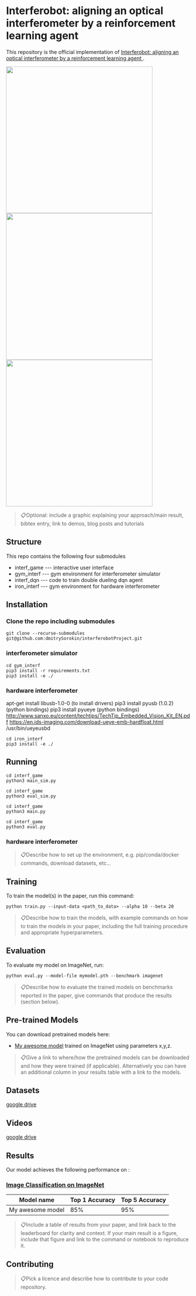 # Interferobot: aligning an optical interferometer by a reinforcement learning agent 

This repository is the official implementation of [Interferobot: aligning an optical interferometer by a reinforcement learning agent ](https://arxiv.org/abs/TODO). 

<img src="gif/0.gif" width="400"/>
<img src="gif/2.gif" width="400"/>
<img src="gif/20.gif" width="400"/>


> 📋Optional: include a graphic explaining your approach/main result, bibtex entry, link to demos, blog posts and tutorials

## Structure
This repo contains the following four submodules 
* interf_game --- interactive user interface
* gym_interf --- gym environment for interferometer simulator
* interf_dqn --- code to train double dueling dqn agent
* iron_interf --- gym environment for hardware interferometer

## Installation

### Clone the repo including submodules 
```
git clone --recurse-submodules git@github.com:dmitrySorokin/interferobotProject.git
```

### interferometer simulator
```
cd gym_interf
pip3 install -r requirements.txt
pip3 install -e ./
```

### hardware interferometer

apt-get install libusb-1.0-0 (to install drivers) 
pip3 install pyusb (1.0.2) (python bindings) 
pip3 install pyueye (python bindings)
http://www.sanxo.eu/content/techtips/TechTip_Embedded_Vision_Kit_EN.pdf
https://en.ids-imaging.com/download-ueye-emb-hardfloat.html
/usr/bin/ueyeusbd

```
cd iron_interf
pip3 install -e ./
```

## Running
```
cd interf_game
python3 main_sim.py
```
```
cd interf_game
python3 eval_sim.py
```

```
cd interf_game
python3 main.py
```
```
cd interf_game
python3 eval.py
```



### hardware interferometer

> 📋Describe how to set up the environment, e.g. pip/conda/docker commands, download datasets, etc...

## Training

To train the model(s) in the paper, run this command:

```train
python train.py --input-data <path_to_data> --alpha 10 --beta 20
```

> 📋Describe how to train the models, with example commands on how to train the models in your paper, including the full training procedure and appropriate hyperparameters.

## Evaluation

To evaluate my model on ImageNet, run:

```eval
python eval.py --model-file mymodel.pth --benchmark imagenet
```

> 📋Describe how to evaluate the trained models on benchmarks reported in the paper, give commands that produce the results (section below).

## Pre-trained Models

You can download pretrained models here:

- [My awesome model](https://drive.google.com/mymodel.pth) trained on ImageNet using parameters x,y,z. 

> 📋Give a link to where/how the pretrained models can be downloaded and how they were trained (if applicable).  Alternatively you can have an additional column in your results table with a link to the models.


## Datasets

[google drive](https://drive.google.com/drive/folders/1hJ7qZNdD0RXapVm97u8iSA2aWGZymRJf?usp=sharing)

## Videos

[google drive](https://drive.google.com/drive/folders/1aCN76hxIwY7zNbrZd84NIdNhdQE5yzfP?usp=sharing)

## Results

Our model achieves the following performance on :

### [Image Classification on ImageNet](https://paperswithcode.com/sota/image-classification-on-imagenet)

| Model name         | Top 1 Accuracy  | Top 5 Accuracy |
| ------------------ |---------------- | -------------- |
| My awesome model   |     85%         |      95%       |

> 📋Include a table of results from your paper, and link back to the leaderboard for clarity and context. If your main result is a figure, include that figure and link to the command or notebook to reproduce it. 


## Contributing

> 📋Pick a licence and describe how to contribute to your code repository. 
